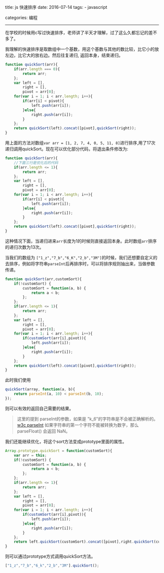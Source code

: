 title: js 快速排序
date: 2016-07-14
tags: 
    - javascript

categories: 编程

---

在学校的时候用c写过快速排序，老师讲了半天才理解，过了这么久都忘记的差不多了。

我理解的快速排序是取数组中一个基数，用这个基数与其他的数比较，比它小的放左边，比它大的放右边。然后往复递归, 返回本身，结束递归。


```javascript
function quickSort(arr){
    if(arr.length === 0){
        return arr;
    };
    var left = [],
        right = [],
        pivot = arr[0];
    for(var i = 1; i < arr.length; i++){
        if(arr[i] < pivot){
            left.push(arr[i]);
        }else{
            right.push(arr[i]);
        }
    };
    return quickSort(left).concat([pivot],quickSort(right));
}
```

<!--more-->  

用上面的方法对数组`var arr = [1, 2, 7, 4, 0, 5, 11, 8]`进行排序,用了17次递归调用quickSort。现在可以优化部分代码，将退出条件修改为:

```javascript
function quickSort(arr){
    //下面三行是优化后的代码
    if(arr.length <= 1){
        return arr;
    };
    var left = [],
        right = [],
        pivot = arr[0];
    for(var i = 1; i < arr.length; i++){
        if(arr[i] < pivot){
            left.push(arr[i]);
        }else{
            right.push(arr[i]);
        }
    };
    return quickSort(left).concat([pivot],quickSort(right));
}
```

这种情况下面，当递归进来`arr`长度为1的时候则直接返回本身。此时数组`arr`排序的递归次数为13次。

当我们的数组为 `["1_z","7_b","6_K","2_b","3M"]`的时候，我们还想要自定义的去排序，例如将字符串`parseInt`后再排序时，可以将排序规则抽出来，当做参数传递。

```javascript
function quickSort(arr,customSort){
    if(!customSort) {
        customSort = function(a, b) {
            return a < b;
        };
    };
    if(arr.length <= 1){
        return arr;
    };
    var left = [],
        right = [],
        pivot = arr[0];
    for(var i = 1; i < arr.length; i++){
        if(customSort(arr[i],pivot)){
            left.push(arr[i]);
        }else{
            right.push(arr[i]);
        }
    };
    return quickSort(left).concat([pivot],quickSort(right));
}
```

此时我们使用

```javascript
quickSort(array, function(a, b){
    return parseInt(a, 10) < parseInt(b, 10); 
});
```
则可以有效的返回自己需要的结果。

> 这里的提到 parseInt的参数，如果是 "k_6"的字符串是不会被正确解析的。[w3c parseInt](http://www.w3school.com.cn/jsref/jsref_parseInt.asp)
> 如果字符串的第一个字符不能被转换为数字，那么 parseFloat() 会返回 NaN。  

我们还能继续优化，将这个sort方法变成prototype里面的属性。

```javascript
Array.prototype.quickSort = function(customSort){
    var arr = this;
    if(!customSort) {
        customSort = function(a, b) {
            return a < b;
        };
    };
    if(arr.length <= 1){
        return arr;
    };
    var left = [],
        right = [],
        pivot = arr[0];
    for(var i = 1; i < arr.length; i++){
        if(customSort(arr[i],pivot)){
            left.push(arr[i]);
        }else{
            right.push(arr[i]);
        }
    };
    return left.quickSort(customSort).concat([pivot],right.quickSort(customSort));
}
```

则可以通过prototype方式调用quickSort方法。

```javascript
["1_z","7_b","6_k","2_b","3M"].quickSort();
```

